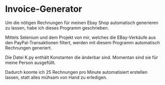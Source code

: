 # Invoice-Generator

Um die nötigen Rechnungen für meinen Ebay Shop automatisch generieren zu lassen, habe ich dieses Programm geschrieben.

Mittels Selenium und dem Projekt von mir, welches die EBay-Verkäufe aus den PayPal-Transaktionen filtert, 
werden mit diesem Programm automatisch Rechnungen generiert.

Die Datei K.py enthält Konstanten die änderbar sind.
Momentan sind sie für meine Person ausgefüllt.

Dadurch konnte ich 25 Rechnungen pro Minute automatisiert erstellen lassen, statt alles mühsam von Hand zu erledigen.
